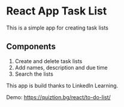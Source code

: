 # React App Task List

This is a simple app for creating task lists
## Components 

1. Create and delete task lists
2. Add names, description and due time
3. Search the lists

This app is build thanks to LinkedIn Learning.

Demo: https://quiztion.bg/react/to-do-list/
